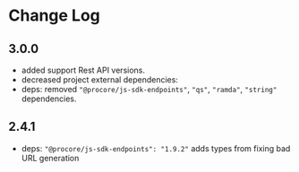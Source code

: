 # Change Log

## 3.0.0
- added support Rest API versions.
- decreased project external dependencies:
- deps: removed `"@procore/js-sdk-endpoints"`, `"qs"`, `"ramda"`, `"string"` dependencies.

## 2.4.1
- deps: `"@procore/js-sdk-endpoints": "1.9.2"` adds types from fixing bad URL generation
